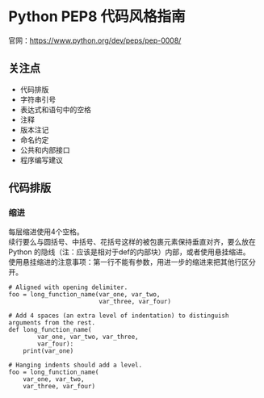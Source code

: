 # Python PEP8 代码风格指南
官网：https://www.python.org/dev/peps/pep-0008/
## 关注点
* 代码排版
* 字符串引号
* 表达式和语句中的空格
* 注释
* 版本注记
* 命名约定
* 公共和内部接口
* 程序编写建议
## 代码排版
### 缩进
每层缩进使用4个空格。</br>
续行要么与圆括号、中括号、花括号这样的被包裹元素保持垂直对齐，要么放在 Python 的隐线（注：应该是相对于def的内部块）内部，或者使用悬挂缩进。</br>
使用悬挂缩进的注意事项：第一行不能有参数，用进一步的缩进来把其他行区分开。</br>
```
# Aligned with opening delimiter.
foo = long_function_name(var_one, var_two,
                         var_three, var_four)

# Add 4 spaces (an extra level of indentation) to distinguish arguments from the rest.
def long_function_name(
        var_one, var_two, var_three,
        var_four):
    print(var_one)

# Hanging indents should add a level.
foo = long_function_name(
    var_one, var_two,
    var_three, var_four)
```
